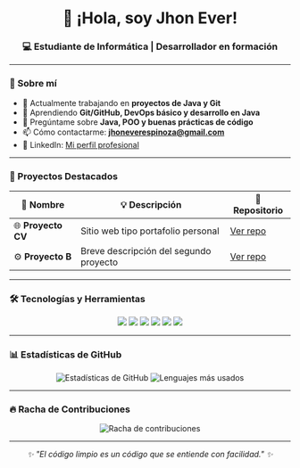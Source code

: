 <h1 align="center">👋 ¡Hola, soy Jhon Ever!</h1>
<h3 align="center">💻 Estudiante de Informática | Desarrollador en formación</h3>

---

### 🚀 Sobre mí
- 🔭 Actualmente trabajando en **proyectos de Java y Git**  
- 🌱 Aprendiendo **Git/GitHub, DevOps básico y desarrollo en Java**  
- 💬 Pregúntame sobre **Java, POO y buenas prácticas de código**  
- 📫 Cómo contactarme: **jhoneverespinoza@gmail.com**  
- 💼 LinkedIn: [Mi perfil profesional](https://www.linkedin.com/)  
<!-- Reemplaza con tu URL real -->

---

### 🧩 Proyectos Destacados
| 🧠 **Nombre** | 💡 **Descripción** | 🔗 **Repositorio** |
|---------------|--------------------|--------------------|
| 🌐 **Proyecto CV** | Sitio web tipo portafolio personal | [Ver repo](https://github.com/jhon-ever13/portafolio-cv) |
| ⚙️ **Proyecto B** | Breve descripción del segundo proyecto | [Ver repo](https://github.com/jhon-ever13/tu-repo-b) |

---

### 🛠️ Tecnologías y Herramientas
<p align="center">
  <img src="https://img.shields.io/badge/Java-ED8B00?style=for-the-badge&logo=openjdk&logoColor=white" />
  <img src="https://img.shields.io/badge/Git-F05032?style=for-the-badge&logo=git&logoColor=white" />
  <img src="https://img.shields.io/badge/GitHub-181717?style=for-the-badge&logo=github&logoColor=white" />
  <img src="https://img.shields.io/badge/HTML5-E34F26?style=for-the-badge&logo=html5&logoColor=white" />
  <img src="https://img.shields.io/badge/CSS3-1572B6?style=for-the-badge&logo=css3&logoColor=white" />
  <img src="https://img.shields.io/badge/JavaScript-F7DF1E?style=for-the-badge&logo=javascript&logoColor=black" />
</p>

---

### 📊 Estadísticas de GitHub
<p align="center">
  <img src="https://github-readme-stats.vercel.app/api?username=jhon-ever13&show_icons=true&theme=tokyonight" alt="Estadísticas de GitHub" />
  <img src="https://github-readme-stats.vercel.app/api/top-langs/?username=jhon-ever13&layout=compact&theme=tokyonight" alt="Lenguajes más usados" />
</p>

---

### 🔥 Racha de Contribuciones
<p align="center">
  <img src="https://streak-stats.demolab.com?user=jhon-ever13&theme=tokyonight&hide_border=true" alt="Racha de contribuciones" />
</p>

---

<p align="center">
  <i>✨ "El código limpio es un código que se entiende con facilidad." ✨</i>
</p>
